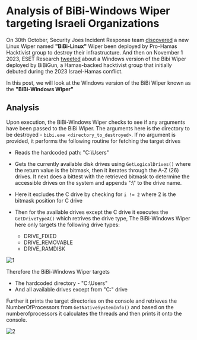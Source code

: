 # Analysis of BiBi-Windows Wiper targeting Israeli Organizations

On 30th October, Security Joes Incident Response team [discovered](https://www.securityjoes.com/post/bibi-linux-a-new-wiper-dropped-by-pro-hamas-hacktivist-group) a new Linux Wiper named **"BiBi-Linux"** Wiper been deployed by Pro-Hamas Hacktivist group to destroy their infrastructure. And then on November 1 2023, ESET Research [tweeted](https://twitter.com/ESETresearch/status/1719437301900595444) about a Windows version of the Bibi Wiper deployed by BiBiGun, a Hamas-backed hacktivist group that initially debuted during the 2023 Israel-Hamas conflict.

In this post, we will look at the Windows version of the BiBi Wiper known as the **"BiBi-Windows Wiper"**

## Analysis

Upon execution, the BiBi-Windows Wiper checks to see if any arguments have been passed to the BiBi Wiper. The arguments here is the directory to be destroyed - `bibi.exe <directory_to_destroyed>`. If no argument is provided, it performs the following routine for fetching the target drives

- Reads the hardcoded path: "C:\Users"
- Gets the currently available disk drives using `GetLogicalDrives()` where the return value is the bitmask, then it iterates through the A-Z (26) drives. It next does a bittest with the retrieved bitmask to determine the accessible drives on the system and appends ":\\" to the drive name.
- Here it excludes the C drive by checking for `i != 2` where 2 is the bitmask position for C drive
- Then for the available drives except the C drive it executes the `GetDriveTypeA()` which retrives the drive type, The BiBi-Windows Wiper here only targets the following drive types:

  - DRIVE_FIXED
  - DRIVE_REMOVABLE
  - DRIVE_RAMDISK

![1](https://github.com/knight0x07/BiBi-Windows-Wiper-Analysis/assets/60843949/44f0d6bd-2ea6-4d93-8f4f-208f7b73126e)

Therefore the BiBi-Windows Wiper targets
- The hardcoded directory - "C:\Users"
- And all available drives except from "C:\" drive

Further it prints the target directories on the console and retrieves the NumberOfProcessors from `GetNativeSystemInfo()` and based on the numberofprocessors it calculates the threads and then prints it onto the console.

![2](https://github.com/knight0x07/BiBi-Windows-Wiper-Analysis/assets/60843949/4828d72d-058c-4e5e-8602-a51077c45a4f)


